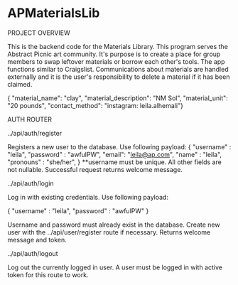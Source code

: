 # APMaterialsLib

PROJECT OVERVIEW

This is the backend code for the Materials Library. This program serves the Abstract Picnic art community. It's purpose is to create a place for group members to swap leftover materials or borrow each other's tools. The app functions similar to Craigslist. Communications about materials are handled externally and it is the user's responsibility to delete a material if it has been claimed. 


{ "material_name": "clay", "material_description": "NM Sol", "material_unit": "20 pounds", "contact_method": "instagram: leila.alhemali"}


AUTH ROUTER

../api/auth/register 

Registers a new user to the database. Use following payload: 
{
    "username" : "leila",
    "password" : "awfulPW",
    "email": "leila@ap.com",
    "name" : "leila",
    "pronouns" : "she/her",
}
**username must be unique. All other fields are not nullable. Successful request returns welcome message.

../api/auth/login 

Log in with existing credentials. Use following payload:

{
    "username" : "leila",
    "password" : "awfulPW"
}

Username and password must already exist in the database. Create new user with the ../api/user/register route if necessary. Returns welcome message and token. 

../api/auth/logout

Log out the currently logged in user. A user must be logged in with active token for this route to work.
